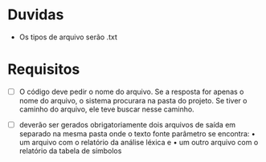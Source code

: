 # Duvidas
- Os tipos de arquivo serão .txt

# Requisitos
- [ ] O código deve pedir o nome do arquivo. Se a resposta for apenas o nome do arquivo, o sistema procurara na pasta do projeto. Se tiver o caminho do arquivo, ele teve buscar nesse caminho.

- [ ] deverão ser gerados obrigatoriamente dois arquivos de saída em separado na mesma pasta onde o texto fonte parâmetro se encontra:
    • um arquivo com o relatório da análise léxica e
    • um outro arquivo com o relatório da tabela de símbolos